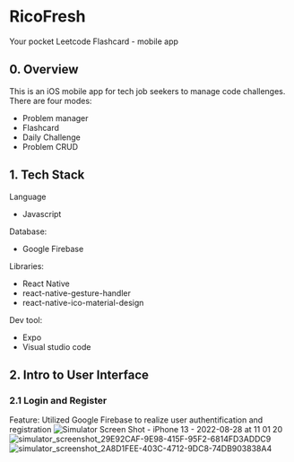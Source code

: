 # RicoFresh
Your pocket Leetcode Flashcard - mobile app

## 0. Overview
This is an iOS mobile app for tech job seekers to manage code challenges. There are four modes: 
- Problem manager
- Flashcard
- Daily Challenge
- Problem CRUD


## 1. Tech Stack
Language
- Javascript

Database:
- Google Firebase

Libraries: 
- React Native
- react-native-gesture-handler
- react-native-ico-material-design

Dev tool:
- Expo
- Visual studio code

## 2. Intro to User Interface
### 2.1 Login and Register
Feature: Utilized Google Firebase to realize user authentification and registration
![Simulator Screen Shot - iPhone 13 - 2022-08-28 at 11 01 20](https://user-images.githubusercontent.com/66397999/187083367-c9869482-24df-4b26-bd5e-fe9b1a959415.png)
![simulator_screenshot_29E92CAF-9E98-415F-95F2-6814FD3ADDC9](https://user-images.githubusercontent.com/66397999/187083373-dce227ac-e2df-440d-83fc-64c4eedabd67.png)
![simulator_screenshot_2A8D1FEE-403C-4712-9DC8-74DB903838A4](https://user-images.githubusercontent.com/66397999/187083376-9401b800-2371-4a59-b6d3-1a5f51a5753a.png)

